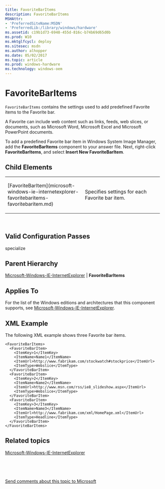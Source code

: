```yaml
---
title: FavoriteBarItems
description: FavoriteBarItems
MSHAttr:
- 'PreferredSiteName:MSDN'
- 'PreferredLib:/library/windows/hardware'
ms.assetid: c19b1d73-6948-455d-816c-b74b69d65d0b
ms.prod: W10
ms.mktglfcycl: deploy
ms.sitesec: msdn
ms.author: alhopper
ms.date: 05/02/2017
ms.topic: article
ms.prod: windows-hardware
ms.technology: windows-oem
---
```


# FavoriteBarItems


`FavoriteBarItems` contains the settings used to add predefined Favorite items to the Favorite bar.

A Favorite can include web content such as links, feeds, web slices, or documents, such as Microsoft Word, Microsoft Excel and Microsoft PowerPoint documents.

To add a predefined Favorite bar item in Windows System Image Manager, add the **FavoriteBarItems** component to your answer file. Next, right-click **FavoriteBarItems**, and select **Insert New FavoriteBarItem**.

## Child Elements


<table>
<colgroup>
<col width="50%" />
<col width="50%" />
</colgroup>
<tbody>
<tr class="odd">
<td><p>[FavoriteBarItem](microsoft-windows-ie-internetexplorer-favoritebaritems-favoritebaritem.md)</p></td>
<td><p>Specifies settings for each Favorite bar item.</p></td>
</tr>
</tbody>
</table>

 

## Valid Configuration Passes


specialize

## Parent Hierarchy


[Microsoft-Windows-IE-InternetExplorer](microsoft-windows-ie-internetexplorer.md) | **FavoriteBarItems**

## Applies To


For the list of the Windows editions and architectures that this component supports, see [Microsoft-Windows-IE-InternetExplorer](microsoft-windows-ie-internetexplorer.md).

## XML Example


The following XML example shows three Favorite bar items.

``` syntax
<FavoriteBarItems> 
  <FavoriteBarItem> 
    <ItemKey>1</ItemKey> 
    <ItemName>Name1</ItemName> 
    <ItemUrl>http://www.fabrikam.com/stockwatch#stockprice</ItemUrl> 
    <ItemType>Webslice</ItemType> 
  </FavoriteBarItem> 
  <FavoriteBarItem> 
    <ItemKey>2</ItemKey> 
    <ItemName>Name2</ItemName> 
    <ItemUrl>http://www.msn.com/rss/ie8_slideshow.aspx</ItemUrl> 
    <ItemType>Webslice</ItemType> 
  </FavoriteBarItem> 
  <FavoriteBarItem> 
    <ItemKey>3</ItemKey> 
    <ItemName>Name3</ItemName> 
    <ItemUrl>http://www.fabrikam.com/xml/HomePage.xml</ItemUrl> 
    <ItemType>Headline</ItemType> 
  </FavoriteBarItem> 
</FavoriteBarItems>
```

## Related topics


[Microsoft-Windows-IE-InternetExplorer](microsoft-windows-ie-internetexplorer.md)

 

 

[Send comments about this topic to Microsoft](mailto:wsddocfb@microsoft.com?subject=Documentation%20feedback%20%5Bp_unattend\p_unattend%5D:%20FavoriteBarItems%20%20RELEASE:%20%2810/3/2016%29&body=%0A%0APRIVACY%20STATEMENT%0A%0AWe%20use%20your%20feedback%20to%20improve%20the%20documentation.%20We%20don't%20use%20your%20email%20address%20for%20any%20other%20purpose,%20and%20we'll%20remove%20your%20email%20address%20from%20our%20system%20after%20the%20issue%20that%20you're%20reporting%20is%20fixed.%20While%20we're%20working%20to%20fix%20this%20issue,%20we%20might%20send%20you%20an%20email%20message%20to%20ask%20for%20more%20info.%20Later,%20we%20might%20also%20send%20you%20an%20email%20message%20to%20let%20you%20know%20that%20we've%20addressed%20your%20feedback.%0A%0AFor%20more%20info%20about%20Microsoft's%20privacy%20policy,%20see%20http://privacy.microsoft.com/default.aspx. "Send comments about this topic to Microsoft")





